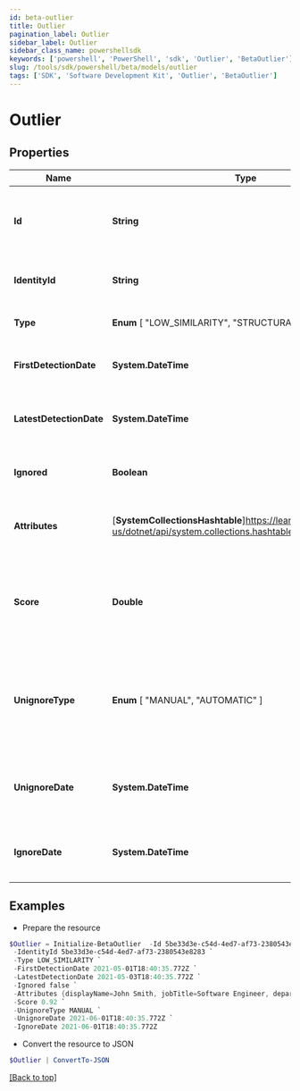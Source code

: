 ```yaml
---
id: beta-outlier
title: Outlier
pagination_label: Outlier
sidebar_label: Outlier
sidebar_class_name: powershellsdk
keywords: ['powershell', 'PowerShell', 'sdk', 'Outlier', 'BetaOutlier'] 
slug: /tools/sdk/powershell/beta/models/outlier
tags: ['SDK', 'Software Development Kit', 'Outlier', 'BetaOutlier']
---
```



# Outlier

## Properties

Name | Type | Description | Notes
------------ | ------------- | ------------- | -------------
**Id** | **String** | The identity's unique identifier for the outlier record | [optional] 
**IdentityId** | **String** | The ID of the identity that is detected as an outlier | [optional] 
**Type** |  **Enum** [  "LOW_SIMILARITY",    "STRUCTURAL" ] | The type of outlier summary | [optional] 
**FirstDetectionDate** | **System.DateTime** | The first date the outlier was detected | [optional] 
**LatestDetectionDate** | **System.DateTime** | The most recent date the outlier was detected | [optional] 
**Ignored** | **Boolean** | Flag whether or not the outlier has been ignored | [optional] 
**Attributes** | [**SystemCollectionsHashtable**]https://learn.microsoft.com/en-us/dotnet/api/system.collections.hashtable?view=net-9.0 | Object containing mapped identity attributes | [optional] 
**Score** | **Double** | The outlier score determined by the detection engine ranging from 0..1 | [optional] 
**UnignoreType** |  **Enum** [  "MANUAL",    "AUTOMATIC" ] | Enum value of if the outlier manually or automatically un-ignored. Will be NULL if outlier is not ignored | [optional] 
**UnignoreDate** | **System.DateTime** | shows date when last time has been unignored outlier | [optional] 
**IgnoreDate** | **System.DateTime** | shows date when last time has been ignored outlier | [optional] 

## Examples

- Prepare the resource
```powershell
$Outlier = Initialize-BetaOutlier  -Id 5be33d3e-c54d-4ed7-af73-2380543e8283 `
 -IdentityId 5be33d3e-c54d-4ed7-af73-2380543e8283 `
 -Type LOW_SIMILARITY `
 -FirstDetectionDate 2021-05-01T18:40:35.772Z `
 -LatestDetectionDate 2021-05-03T18:40:35.772Z `
 -Ignored false `
 -Attributes {displayName=John Smith, jobTitle=Software Engineer, department=Engineering} `
 -Score 0.92 `
 -UnignoreType MANUAL `
 -UnignoreDate 2021-06-01T18:40:35.772Z `
 -IgnoreDate 2021-06-01T18:40:35.772Z
```

- Convert the resource to JSON
```powershell
$Outlier | ConvertTo-JSON
```


[[Back to top]](#) 

